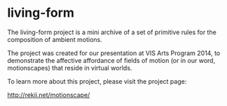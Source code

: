 # living-form
The living-form project is a mini archive of a set of primitive rules for the composition of ambient motions.

The project was created for our presentation at VIS Arts Program 2014, to demonstrate the affective affordance of fields of motion (or in our word, motionscapes) that reside in virtual worlds. 

To learn more about this project, please visit the project page:

http://rekii.net/motionscape/


